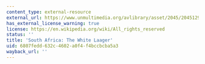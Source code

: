 ```yaml
---
content_type: external-resource
external_url: https://www.unmultimedia.org/avlibrary/asset/2045/2045129/
has_external_license_warning: true
license: https://en.wikipedia.org/wiki/All_rights_reserved
status: ''
title: 'South Africa: The White Laager'
uid: 6807fedd-632c-4602-a0f4-f4bccbcba5a3
wayback_url: ''
---
```

